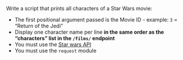 Write a script that prints all characters of a Star Wars movie:

*   The first positional argument passed is the Movie ID - example: `3` = “Return of the Jedi”
*   Display one character name per line **in the same order as the “characters” list in the `/films/` endpoint**
*   You must use the [Star wars API](/rltoken/ds__tvEZ4DuMVv5VKkRUCA "Star wars API")
*   You must use the `request` module
